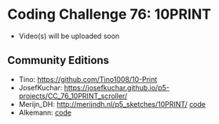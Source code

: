 # Coding Challenge 76: 10PRINT
* Video(s) will be uploaded soon

## Community Editions
* Tino: https://github.com/Tino1008/10-Print
* JosefKuchar: https://josefkuchar.github.io/p5-projects/CC_76_10PRINT_scroller/
* Merijn_DH: http://merijndh.nl/p5_sketches/10PRINT/ [code](http://merijndh.nl/p5_sketches/10PRINT/p5_10PRINT.js)
* Alkemann: [code](https://gist.github.com/alkemann/23c5dc3f4129f8223bcf5f14f9b3accf)
